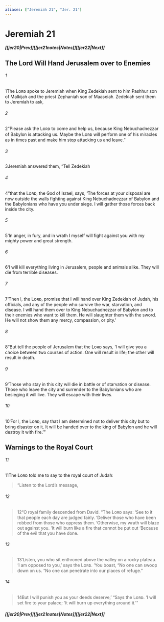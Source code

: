 ```yaml
---
aliases: ["Jeremiah 21", "Jer. 21"]
---
```

# Jeremiah 21
##### <span class=arrow-left></span>[[jer20|Prev]]<span class=navigation-separator></span>[[jer21notes|Notes]]<span class=navigation-separator></span>[[jer22|Next]]<span class=arrow-right></span>
## The Lord Will Hand Jerusalem over to Enemies
###### 1
<span class=verse-first>1</span>The Lᴏʀᴅ spoke to Jeremiah when King Zedekiah sent to him Pashhur son of Malkijah and the priest Zephaniah son of Maaseiah. Zedekiah sent them to Jeremiah to ask,
###### 2
<span class=verse-body>2</span>“Please ask the Lᴏʀᴅ to come and help us, because King Nebuchadnezzar of Babylon is attacking us. Maybe the Lᴏʀᴅ will perform one of his miracles as in times past and make him stop attacking us and leave.”
<div class=paragraph-break></div>

###### 3
<span class=verse-first>3</span>Jeremiah answered them, “Tell Zedekiah
###### 4
<span class=verse-body>4</span>“that the Lᴏʀᴅ, the God of Israel, says, ‘The forces at your disposal are now outside the walls fighting against King Nebuchadnezzar of Babylon and the Babylonians who have you under siege. I will gather those forces back inside the city.
###### 5
<span class=verse-body>5</span>‘In anger, in fury, and in wrath I myself will fight against you with my mighty power and great strength.
###### 6
<span class=verse-body>6</span>‘I will kill everything living in Jerusalem, people and animals alike. They will die from terrible diseases.
###### 7
<span class=verse-body>7</span>‘Then I, the Lᴏʀᴅ, promise that I will hand over King Zedekiah of Judah, his officials, and any of the people who survive the war, starvation, and disease. I will hand them over to King Nebuchadnezzar of Babylon and to their enemies who want to kill them. He will slaughter them with the sword. He will not show them any mercy, compassion, or pity.’
<div class=paragraph-break></div>

###### 8
<span class=verse-first>8</span>“But tell the people of Jerusalem that the Lᴏʀᴅ says, ‘I will give you a choice between two courses of action. One will result in life; the other will result in death.
###### 9
<span class=verse-body>9</span>‘Those who stay in this city will die in battle or of starvation or disease. Those who leave the city and surrender to the Babylonians who are besieging it will live. They will escape with their lives.
###### 10
<span class=verse-body>10</span>‘For I, the Lᴏʀᴅ, say that I am determined not to deliver this city but to bring disaster on it. It will be handed over to the king of Babylon and he will destroy it with fire.’”
## Warnings to the Royal Court
###### 11
<span class=verse-first>11</span>The Lᴏʀᴅ told me to say to the royal court of Judah:
<div class=paragraph-break></div>

><span class=poetry-quote-double>“</span>Listen to the Lord’s message,
###### 12
><span class=verse-body-poetry>12</span><span class=poetry-quote-double>“</span>O royal family descended from David.
><span class=poetry-quote-double>“</span>The Lᴏʀᴅ says:
><span class=poetry-quote-single>‘</span>See to it that people each day are judged fairly.
><span class=poetry-quote-single>‘</span>Deliver those who have been robbed from those who oppress them.
><span class=poetry-quote-single>‘</span>Otherwise, my wrath will blaze out against you.
><span class=poetry-quote-single>‘</span>It will burn like a fire that cannot be put out
><span class=poetry-quote-single>‘</span>Because of the evil that you have done.
<div class=paragraph-break></div>

###### 13
><span class=verse-first-poetry>13</span><span class=poetry-quote-single>‘</span>Listen, you who sit enthroned above the valley on a rocky plateau.
><span class=poetry-quote-single>‘</span>I am opposed to you,’ says the Lᴏʀᴅ.
><span class=poetry-quote-single>‘</span>You boast, “No one can swoop down on us.
><span class=poetry-quote-double>“</span>No one can penetrate into our places of refuge.”
###### 14
><span class=verse-body-poetry>14</span>But I will punish you as your deeds deserve,’
><span class=poetry-quote-double>“</span>Says the Lᴏʀᴅ.
><span class=poetry-quote-single>‘</span>I will set fire to your palace;
><span class=poetry-quote-single>‘</span>It will burn up everything around it.’”
##### <span class=arrow-left></span>[[jer20|Prev]]<span class=navigation-separator></span>[[jer21notes|Notes]]<span class=navigation-separator></span>[[jer22|Next]]<span class=arrow-right></span>